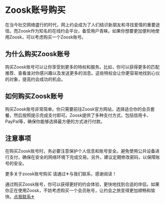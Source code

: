 # Zoosk账号购买

在当今社交网络盛行的时代，网上约会成为了人们结识新朋友和寻找爱情的重要途径。而Zoosk作为知名的在线约会平台，备受用户青睐。如果你想要更加便利地使用Zoosk，可以考虑购买一个Zoosk账号。

## 为什么购买Zoosk账号

购买Zoosk账号可以让你享受到更多的特权和服务。比如，你可以获得更多的匹配推荐、查看谁对你感兴趣以及发送更多的消息。这些特权会让你更容易地找到心仪的对象，提高约会成功的机会。

## 如何购买Zoosk账号

购买Zoosk账号非常简单。你只需要前往Zoosk官方网站，选择适合你的会员套餐，然后按照提示完成支付即可。Zoosk提供了多种支付方式，包括信用卡、PayPal等，确保你能够选择最方便的方式进行付款。

## 注意事项

在购买Zoosk账号时，务必要注意保护个人信息和账号安全。避免使用公共设备进行支付，确保在安全的网络环境下完成交易。另外，建议定期修改密码，以保障账号的安全。

更多关于zoosk账号购买 请通过✈与我们联系，感谢阅读！

通过购买Zoosk账号，你可以获得更好的约会体验，更快地找到合适的伴侣。如果你正在使用Zoosk，不妨考虑购买一个会员账号，让约会之旅变得更加顺畅和愉快。[点我联系✈](https://www.G208.com)